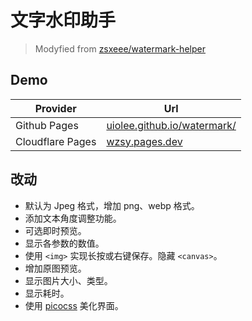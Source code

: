 # 文字水印助手

> Modyfied from [zsxeee/watermark-helper](https://github.com/zsxeee/watermark-helper)

## Demo

| Provider         | Url                                                                |
| ---------------- | ------------------------------------------------------------------ |
| Github Pages     | [uiolee.github.io/watermark/](https://uiolee.github.io/watermark/) |
| Cloudflare Pages | [wzsy.pages.dev](https://wzsy.pages.dev/)                          |

## 改动

- 默认为 Jpeg 格式，增加 png、webp 格式。
- 添加文本角度调整功能。
- 可选即时预览。
- 显示各参数的数值。
- 使用 `<img>` 实现长按或右键保存。隐藏 `<canvas>`。
- 增加原图预览。
- 显示图片大小、类型。
- 显示耗时。
- 使用 [picocss](https://github.com/picocss/pico) 美化界面。
